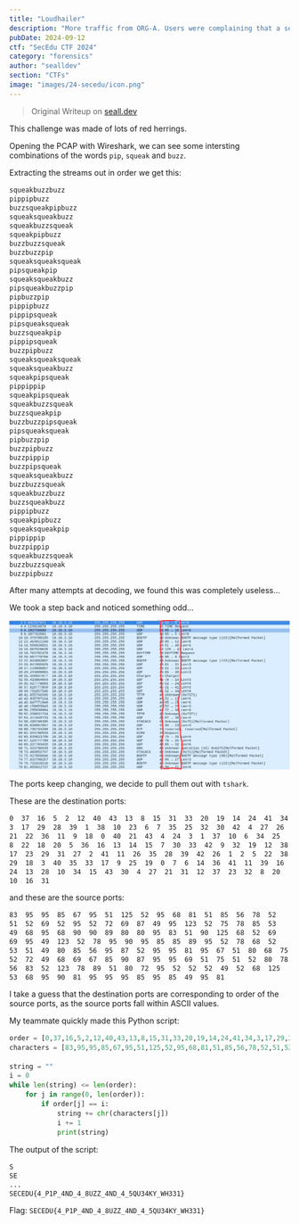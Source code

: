 ```yaml
---
title: "Loudhailer"
description: "More traffic from ORG-A. Users were complaining that a server was not working properly. After some investigation, the network administrator captured some strange traffic coming from the server. Can you find if any confidential data has been leaked as a result?"
pubDate: 2024-09-12
ctf: "SecEdu CTF 2024"
category: "forensics"
author: "sealldev"
section: "CTFs"
image: "images/24-secedu/icon.png"
---
```


> Original Writeup on [seall.dev](https://seall.dev/posts/seceduweek12024#loudhailer)

This challenge was made of lots of red herrings.

Opening the PCAP with Wireshark, we can see some intersting combinations of the words `pip`, `squeak` and `buzz`.

Extracting the streams out in order we get this:
```
squeakbuzzbuzz
pippipbuzz
buzzsqueakpipbuzz
squeaksqueakbuzz
squeakbuzzsqueak
squeakpipbuzz
buzzbuzzsqueak
buzzbuzzpip
squeaksqueaksqueak
pipsqueakpip
squeaksqueakbuzz
pipsqueakbuzzpip
pipbuzzpip
pippipbuzz
pippipsqueak
pipsqueaksqueak
buzzsqueakpip
pippipsqueak
buzzpipbuzz
squeaksqueaksqueak
squeaksqueakbuzz
squeakpipsqueak
pippippip
squeakpipsqueak
squeakbuzzsqueak
buzzsqueakpip
buzzbuzzpipsqueak
pipsqueaksqueak
pipbuzzpip
buzzpipbuzz
buzzpippip
buzzpipsqueak
squeaksqueakbuzz
buzzbuzzsqueak
squeakbuzzbuzz
buzzsqueakbuzz
pippipbuzz
squeakpipbuzz
squeaksqueakpip
pippippip
buzzpippip
squeakbuzzsqueak
buzzbuzzsqueak
buzzpipbuzz
```

After many attempts at decoding, we found this was completely useless...

We took a step back and noticed something odd...

![loudhailer-ports](images/24-secedu/loudhailer-ports.png)

The ports keep changing, we decide to pull them out with `tshark`.

These are the destination ports:
```
0  37  16  5  2  12  40  43  13  8  15  31  33  20  19  14  24  41  34  3  17  29  28  39  1  38  10  23  6  7  35  25  32  30  42  4  27  26  21  22  36  11  9  18  0  40  21  43  4  24  3  1  37  10  6  34  25  8  22  18  20  5  36  16  13  14  15  7  30  33  42  9  32  19  12  38  17  23  29  31  27  2  41  11  26  35  28  39  42  26  1  2  5  22  38  29  18  3  40  35  33  17  9  25  19  0  7  6  14  36  41  11  39  16  24  13  28  10  34  15  43  30  4  27  21  31  12  37  23  32  8  20  10  16  31
```
and these are the source ports:
```
83  95  95  85  67  95  51  125  52  95  68  81  51  85  56  78  52  51  52  69  52  95  52  72  69  87  49  95  123  52  75  78  85  53  49  68  95  68  90  90  89  80  80  95  83  51  90  125  68  52  69  69  95  49  123  52  78  95  90  95  85  85  89  95  52  78  68  52  53  51  49  80  85  56  95  87  52  95  95  81  95  67  51  80  68  75  52  72  49  68  69  67  85  90  87  95  95  69  51  75  51  52  80  78  56  83  52  123  78  89  51  80  72  95  52  52  52  49  52  68  125  53  68  95  90  81  95  95  95  85  95  85  49  95  81
```

I take a guess that the destination ports are corresponding to order of the source ports, as the source ports fall within ASCII values.

My teammate quickly made this Python script:
```python
order = [0,37,16,5,2,12,40,43,13,8,15,31,33,20,19,14,24,41,34,3,17,29,28,39,1,38,10,23,6,7,35,25,32,30,42,4,27,26,21,22,36,11,9,18,0,40,21,43,4,24,3,1,37,10,6,34,25,8,22,18,20,5,36,16,13,14,15,7,30,33,42,9,32,19,12,38,17,23,29,31,27,2,41,11,26,35,28,39,42,26,1,2,5,22,38,29,18,3,40,35,33,17,9,25,19,0,7,6,14,36,41,11,39,16,24,13,28,10,34,15,43,30,4,27,21,31,12,37,23,32,8,20,10,16,31]
characters = [83,95,95,85,67,95,51,125,52,95,68,81,51,85,56,78,52,51,52,69,52,95,52,72,69,87,49,95,123,52,75,78,85,53,49,68,95,68,90,90,89,80,80,95,83,51,90,125,68,52,69,69,95,49,123,52,78,95,90,95,85,85,89,95,52,78,68,52,53,51,49,80,85,56,95,87,52,95,95,81,95,67,51,80,68,75,52,72,49,68,69,67,85,90,87,95,95,69,51,75,51,52,80,78,56,83,52,123,78,89,51,80,72,95,52,52,52,49,52,68,125,53,68,95,90,81,95,95,95,85,95,85,49,95,81]

string = ""
i = 0
while len(string) <= len(order):
    for j in range(0, len(order)):
        if order[j] == i:
            string += chr(characters[j])
            i += 1
            print(string)
```

The output of the script:
```
S
SE
...
SECEDU{4_P1P_4ND_4_8UZZ_4ND_4_5QU34KY_WH331}
```

Flag: `SECEDU{4_P1P_4ND_4_8UZZ_4ND_4_5QU34KY_WH331}`